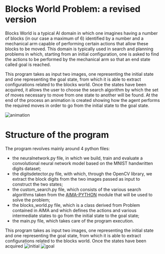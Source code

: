 # Blocks World Problem: a revised version

Blocks World is a typical AI domain in which one imagines having a number of blocks (in our case a maximum of 6) identified by a number and a mechanical arm capable of performing certain actions that allow these blocks to be moved. This domain is typically used in search and planning problems in which, starting from an initial configuration, one is asked to find the actions to be performed by the mechanical arm so that an end state called goal is reached.

This program takes as input two images, one representing the initial state and one representing the goal state, from which it is able to extract configurations related to the blocks world. Once the states have been acquired, it allows the user to choose the search algorithm by which the set of moves necessary to move from one state to another will be found. At the end of the process an animation is created showing how the agent performs the required moves in order to go from the initial state to the goal state.


![animation](https://github.com/LucaSpadoni/blocks_world_problem/blob/main/images/animation/animation.gif)

# Structure of the program

The program revolves mainly around 4 python files:
- the neuralnetwork.py file, in which we build, train and evaluate a convolutional neural network model based on the MNIST handwritten digits dataset;
- the digitsdetector.py file, with which, through the OpenCV library, we extract the block digits from the two images passed as input to construct the two states;
- the custom_search.py file, which consists of the various search algorithms taken from the [AIMA-PYTHON](https://github.com/aimacode/aima-python) module that will be used to solve the problem;
- the blocks_world.py file, which is a class derived from Problem contained in AIMA and which defines the actions and various intermediate states to go from the initial state to the goal state;
- the main.py file, which takes care of the program execution.




This program takes as input two images, one representing the initial state and one representing the goal state, from which it is able to extract configurations related to the blocks world. Once the states have been acquired
![initial](https://github.com/LucaSpadoni/blocks_world_problem/blob/main/images/initial.jpg)
![goal](https://github.com/LucaSpadoni/blocks_world_problem/blob/main/images/goal.jpg)
